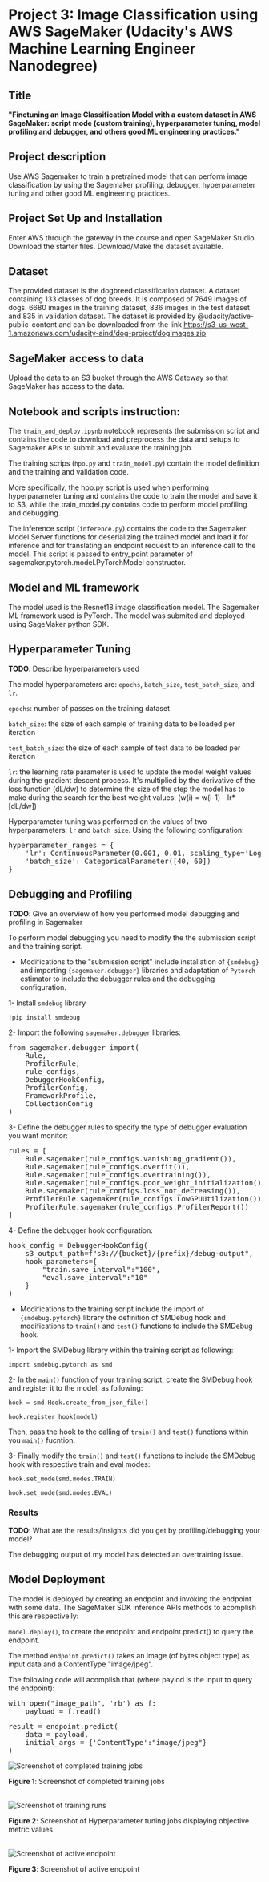 # Project 3: Image Classification using AWS SageMaker (Udacity's AWS Machine Learning Engineer Nanodegree)

## Title
**"Finetuning an Image Classification Model with a custom dataset in AWS SageMaker: script mode (custom training), hyperparameter tuning, model profiling and debugger, and others good ML engineering practices."**


## Project description
Use AWS Sagemaker to train a pretrained model that can perform image classification by using the Sagemaker profiling, debugger, hyperparameter tuning and other good ML engineering practices.


## Project Set Up and Installation
Enter AWS through the gateway in the course and open SageMaker Studio. 
Download the starter files.
Download/Make the dataset available. 


## Dataset
The provided dataset is the dogbreed classification dataset. A dataset containing 133 classes of dog breeds. It is composed of 7649 images of dogs. 6680 images in the training dataset, 836 images in the test dataset and 835 in validation dataset. The dataset is provided by @udacity/active-public-content and can be downloaded from the link https://s3-us-west-1.amazonaws.com/udacity-aind/dog-project/dogImages.zip


## SageMaker access to data
Upload the data to an S3 bucket through the AWS Gateway so that SageMaker has access to the data. 


## Notebook and scripts instruction:
The `train_and_deploy.ipynb` notebook represents the submission script and contains the code to download and preprocess the data and setups to Sagemaker APIs to submit and evaluate the training job.

The training scrips (`hpo.py` and `train_model.py`) contain the model definition and the training and validation code.

More specifically, the hpo.py script is used when performing hyperparameter tuning and contains the code to train the model and save it to S3, while the train_model.py contains code to perform model profiling and debugging.

The inference script (`inference.py`) contains the code to the Sagemaker Model Server functions for deserializing the trained model and load it for inference and for translating an endpoint request to an inference call to the model. This script is passed to entry_point parameter of sagemaker.pytorch.model.PyTorchModel constructor.


## Model and ML framework
The model used is the Resnet18 image classification model.
The Sagemaker ML framework used is PyTorch.
The model was submited and deployed using SageMaker python SDK.


## Hyperparameter Tuning
**TODO**: Describe hyperparameters used

The model hyperparameters are: `epochs`, `batch_size`, `test_batch_size`, and `lr`.

`epochs`: number of passes on the training dataset

`batch_size`: the size of each sample of training data to be loaded per iteration

`test_batch_size`: the size of each sample of test data to be loaded per iteration

`lr`: the learning rate parameter is used to update the model weight values during the gradient descent process. It's multiplied by the derivative of the loss function (dL/dw) to determine the size of the step the model has to make during the search for the best weight values: (w(i) = w(i-1) - lr*[dL/dw])

Hyperparameter tuning was performed on the values of two hyperparameters: `lr` and `batch_size`. Using the following configuration:

<pre>
hyperparameter_ranges = {
    'lr': ContinuousParameter(0.001, 0.01, scaling_type='Logarithmic'),
    'batch_size': CategoricalParameter([40, 60])
}
</pre>


## Debugging and Profiling
**TODO**: Give an overview of how you performed model debugging and profiling in Sagemaker

To perform model debugging you need to modify the the submission script and the training script.

- Modifications to the "submission script" include installation of `{smdebug}` and importing `{sagemaker.debugger}` libraries and adaptation of `Pytorch` estimator to include the debugger rules and the debugging configuration.

1- Install `smdebug` library

`!pip install smdebug`


2- Import the following `sagemaker.debugger` libraries:

<pre>
from sagemaker.debugger import(
    Rule,
    ProfilerRule,
    rule_configs,
    DebuggerHookConfig,
    ProfilerConfig,
    FrameworkProfile,
    CollectionConfig
)
</pre>


3- Define the debugger rules to specify the type of debugger evaluation you want monitor:


<pre>
rules = [
    Rule.sagemaker(rule_configs.vanishing_gradient()),
    Rule.sagemaker(rule_configs.overfit()),
    Rule.sagemaker(rule_configs.overtraining()),
    Rule.sagemaker(rule_configs.poor_weight_initialization()),
    Rule.sagemaker(rule_configs.loss_not_decreasing()),
    ProfilerRule.sagemaker(rule_configs.LowGPUUtilization()),
    ProfilerRule.sagemaker(rule_configs.ProfilerReport())
]
</pre>


4- Define the debugger hook configuration:

<pre>
hook_config = DebuggerHookConfig(
    s3_output_path=f"s3://{bucket}/{prefix}/debug-output",
    hook_parameters={
        "train.save_interval":"100",
        "eval.save_interval":"10"
    }
)
</pre>


- Modifications to the training script include the import of `{smdebug.pytorch}` library the definition of SMDebug hook and modifications to `train()` and `test()` functions to include the SMDebug hook.

1- Import the SMDebug library within the training script as following:

`import smdebug.pytorch as smd`


2- In the `main()` function of your training script, create the SMDebug hook and register it to the model, as following:

`hook = smd.Hook.create_from_json_file()`

`hook.register_hook(model)`

Then, pass the hook to the calling of `train()` and `test()` functions within you `main()` fucntion.


3- Finally modify the `train()` and `test()` functions to include the SMDebug hook with respective train and eval modes:

`hook.set_mode(smd.modes.TRAIN)`

`hook.set_mode(smd.modes.EVAL)`


### Results
**TODO**: What are the results/insights did you get by profiling/debugging your model?

The debugging output of my model has detected an overtraining issue.



## Model Deployment
The model is deployed by creating an endpoint and invoking the endpoint with some data. The SageMaker SDK inference APIs methods to acomplish this are respectivelly:

`model.deploy()`, to create the endpoint and endpoint.predict() to query the endpoint.

The method `endpoint.predict()` takes an image (of bytes object type) as input data and a ContentType "image/jpeg".

The following code will acomplish that (where paylod is the input to query the endpoint):

<pre>
with open("image_path", 'rb') as f:
    payload = f.read()
</pre>

<pre>
result = endpoint.predict(
    data = payload,
    initial_args = {'ContentType':"image/jpeg"}
)
</pre>


![Screenshot of completed training jobs](https://github.com/fsoaresantos/Finetuning-a-custom-Image-Classification-Model-using-a-custom-dataset-and-PyTorch-in-AWS-SageMaker/blob/main/Screenshot-completed-training-jobs-2022-07-29.jpeg?raw=true)

**Figure 1**: Screenshot of completed training jobs
<br />
<br />

![Screenshot of training runs](https://github.com/fsoaresantos/Finetuning-a-custom-Image-Classification-Model-using-a-custom-dataset-and-PyTorch-in-AWS-SageMaker/blob/main/Screenshot-HPT-training-jobs-Status-MetricValues-2022-07-30.jpeg?raw=true)

**Figure 2**: Screenshot of Hyperparameter tuning jobs displaying objective metric values
<br />
<br />

![Screenshot of active endpoint](https://github.com/fsoaresantos/Finetuning-a-custom-Image-Classification-Model-using-a-custom-dataset-and-PyTorch-in-AWS-SageMaker/blob/main/Screenshot-active-endpoint-2022-07-29.jpeg?raw=true)

**Figure 3**: Screenshot of active endpoint
